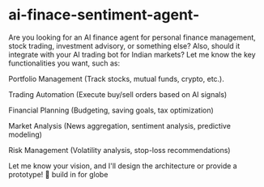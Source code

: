# ai-finace-sentiment-agent-

Are you looking for an AI finance agent for personal finance management, stock trading, investment advisory, or something else? Also, should it integrate with your AI trading bot for Indian markets? Let me know the key functionalities you want, such as:

Portfolio Management (Track stocks, mutual funds, crypto, etc.).

Trading Automation (Execute buy/sell orders based on AI signals)

Financial Planning (Budgeting, saving goals, tax optimization)

Market Analysis (News aggregation, sentiment analysis, predictive modeling)

Risk Management (Volatility analysis, stop-loss recommendations)

Let me know your vision, and I'll design the architecture or provide a prototype! 🚀
 build in for globe
 
